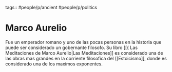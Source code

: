 tags:: #people/p/ancient  #people/p/politics 
# Marco Aurelio
Fue un emperador romano y uno de las pocas personas en la historia que puede ser considerado un gobernante filosofo. Su libro [[{ Las Meditaciones de Marco Aurelio|Las Meditaciones]] es considerado una de las obras mas grandes en la corriente filosofica del [[Estoicismo]], donde es considerado una de los maximos exponentes.